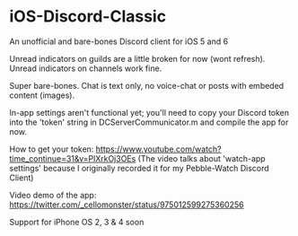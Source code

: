# iOS-Discord-Classic
An unofficial and bare-bones Discord client for iOS 5 and 6

Unread indicators on guilds are a little broken for now (wont refresh). Unread indicators on channels work fine.

Super bare-bones. Chat is text only, no voice-chat or posts with embeded content (images).

In-app settings aren't functional yet; you'll need to copy your Discord token into the 'token' string in DCServerCommunicator.m and compile the app for now.

How to get your token: https://www.youtube.com/watch?time_continue=31&v=PlXrkOj3OEs
(The video talks about 'watch-app settings' because I originally recorded it for my Pebble-Watch Discord Client)

Video demo of the app:
https://twitter.com/_cellomonster/status/975012599275360256

Support for iPhone OS 2, 3 & 4 soon
